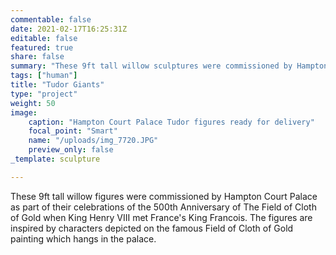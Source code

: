 ```yaml
---
commentable: false
date: 2021-02-17T16:25:31Z
editable: false
featured: true
share: false
summary: "These 9ft tall willow sculptures were commissioned by Hampton Court Palace for the 500th anniversary of The Field of Cloth of Gold"
tags: ["human"]
title: "Tudor Giants"
type: "project"
weight: 50
image: 
    caption: "Hampton Court Palace Tudor figures ready for delivery"
    focal_point: "Smart"
    name: "/uploads/img_7720.JPG"
    preview_only: false
_template: sculpture

---
```

These 9ft tall willow figures were commissioned by Hampton Court Palace as part of their celebrations of the 500th Anniversary of The Field of Cloth of Gold when King Henry VIII met France's King Francois. The figures are inspired by characters depicted on the famous Field of Cloth of Gold painting which hangs in the palace.